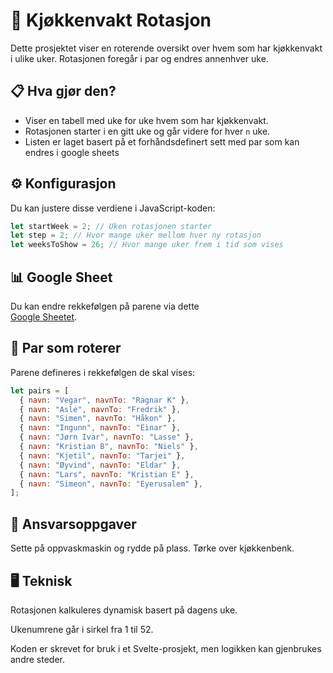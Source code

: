 # 🧼 Kjøkkenvakt Rotasjon

Dette prosjektet viser en roterende oversikt over hvem som har kjøkkenvakt i ulike uker. Rotasjonen foregår i par og endres annenhver uke.

## 📋 Hva gjør den?

- Viser en tabell med uke for uke hvem som har kjøkkenvakt.
- Rotasjonen starter i en gitt uke og går videre for hver `n` uke.
- Listen er laget basert på et forhåndsdefinert sett med par som kan endres i google sheets

## ⚙️ Konfigurasjon

Du kan justere disse verdiene i JavaScript-koden:

```js
let startWeek = 2; // Uken rotasjonen starter
let step = 2; // Hvor mange uker mellom hver ny rotasjon
let weeksToShow = 26; // Hvor mange uker frem i tid som vises
```

## 📊 Google Sheet

Du kan endre rekkefølgen på parene via dette <br>
[Google Sheetet](https://docs.google.com/spreadsheets/d/1txI624y3tUPdaykSLZeZmOXAFhRQzVRvUJSqzgP8qag/edit?usp=sharing).

## 👥 Par som roterer

Parene defineres i rekkefølgen de skal vises:

```js
let pairs = [
  { navn: "Vegar", navnTo: "Ragnar K" },
  { navn: "Asle", navnTo: "Fredrik" },
  { navn: "Simen", navnTo: "Håkon" },
  { navn: "Ingunn", navnTo: "Einar" },
  { navn: "Jørn Ivar", navnTo: "Lasse" },
  { navn: "Kristian B", navnTo: "Niels" },
  { navn: "Kjetil", navnTo: "Tarjei" },
  { navn: "Øyvind", navnTo: "Eldar" },
  { navn: "Lars", navnTo: "Kristian E" },
  { navn: "Simeon", navnTo: "Eyerusalem" },
];
```

## 🧽 Ansvarsoppgaver

Sette på oppvaskmaskin og rydde på plass. Tørke over kjøkkenbenk.

## 🖥️ Teknisk

Rotasjonen kalkuleres dynamisk basert på dagens uke.

Ukenumrene går i sirkel fra 1 til 52.

Koden er skrevet for bruk i et Svelte-prosjekt, men logikken kan gjenbrukes andre steder.
